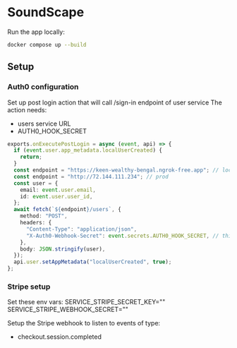 # SoundScape

Run the app locally:

```bash
docker compose up --build
```

## Setup

### Auth0 configuration

Set up post login action that will call /sign-in endpoint of user service
The action needs:

- users service URL
- AUTH0_HOOK_SECRET

```ts
exports.onExecutePostLogin = async (event, api) => {
  if (event.user.app_metadata.localUserCreated) {
    return;
  }
  const endpoint = "https://keen-wealthy-bengal.ngrok-free.app"; // local
  const endpoint = "http://72.144.111.234"; // prod
  const user = {
    email: event.user.email,
    id: event.user.user_id,
  };
  await fetch(`${endpoint}/users`, {
    method: "POST",
    headers: {
      "Content-Type": "application/json",
      "X-Auth0-Webhook-Secret": event.secrets.AUTH0_HOOK_SECRET, // this is set in the auth0 dashboard
    },
    body: JSON.stringify(user),
  });
  api.user.setAppMetadata("localUserCreated", true);
};
```

### Stripe setup

Set these env vars:
SERVICE_STRIPE_SECRET_KEY=""
SERVICE_STRIPE_WEBHOOK_SECRET=""

Setup the Stripe webhook to listen to events of type:

- checkout.session.completed

